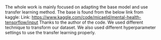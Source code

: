 The whole work is mainly focused on adapting the base model and use transfer learning method.
The base is found from the below link from kaggle:
Link: https://www.kaggle.com/code/micaeld/mental-health-tensorflow/input
Thanks to the author of the code.
We used different technique to transform our dataset. We also used different hyperparameter settings to use the transfer learning properly.
